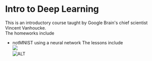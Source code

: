 # Intro to Deep Learning 
This is an introductory course taught by Google Brain's chief scientist Vincent Vanhoucke.  
The homeworks include
- notMNIST using a neural network
The lessons include  
![](https://github.com/Vishal-V/100-Days-of-ML-Code/blob/deep-learning/Intro%20to%20Deep%20Learning%20(Udacity)/Intro%20to%20Tensorflow/image/notmnist.png)  
![ALT](https://github.com/Vishal-V/100-Days-of-ML-Code/blob/deep-learning/Intro%20to%20Deep%20Learning%20(Udacity)/Intro%20to%20Tensorflow/image/Mean_Variance_Image.png)
